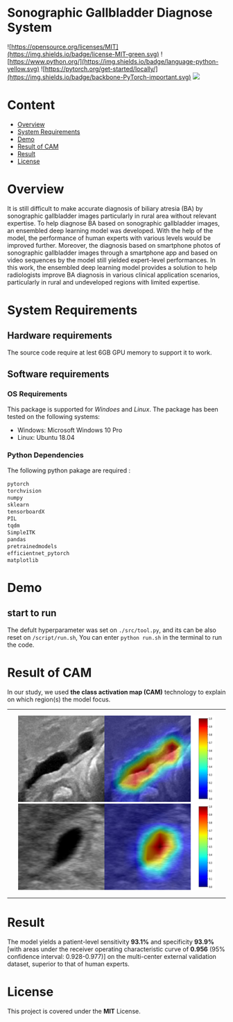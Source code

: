 # Sonographic Gallbladder Diagnose System

![https://opensource.org/licenses/MIT](https://img.shields.io/badge/license-MIT-green.svg)
![https://www.python.org/](https://img.shields.io/badge/language-python-yellow.svg)
![https://pytorch.org/get-started/locally/](https://img.shields.io/badge/backbone-PyTorch-important.svg)
![](https://img.shields.io/badge/version-1.0.3-blue.svg)

# Content
- [Overview](#overview)
- [System Requirements](#system-requirements)
- [Demo](#demo)
- [Result of CAM](#result-of-cam)
- [Result](#result)
- [License](#license)

# Overview
It is still difficult to make accurate diagnosis of biliary atresia (BA) by sonographic gallbladder images particularly in rural area without relevant expertise. To help diagnose BA based on sonographic gallbladder images, an ensembled deep learning model was developed. With the help of the model, the performance of human experts with various levels would be improved further. Moreover, the diagnosis based on smartphone photos of sonographic gallbladder images through a smartphone app and based on video sequences by the model still yielded expert-level performances. In this work, the ensembled deep learning model provides a solution to help radiologists improve BA diagnosis in various clinical application scenarios, particularly in rural and undeveloped regions with limited expertise. 

# System Requirements
## Hardware requirements
The source code require at lest 6GB GPU memory to support it to work.

## Software requirements
### OS Requirements
This package is supported for *Windoes* and *Linux*. The package has been tested on the following systems:
+ Windows: Microsoft Windows 10 Pro
+ Linux: Ubuntu 18.04

### Python Dependencies
The following python pakage are required :

```
pytorch
torchvision
numpy
sklearn
tensorboardX
PIL
tqdm
SimpleITK
pandas
pretrainedmodels
efficientnet_pytorch
matplotlib
```

# Demo
## start to run
The defult hyperparameter was set on `./src/tool.py`, and its can be also reset on `/script/run.sh`, You can enter `python run.sh` in the terminal to run the code.

# Result of CAM
In our study, we used **the class activation map (CAM)** technology to explain on which region(s) the model focus. 

---

<p align="center">
<img src="./imgs/ba.jpg">
 <img src="./imgs/non-ba.jpg">
</p>

---

# Result
The model yields a patient-level sensitivity **93.1%** and specificity **93.9%** \[with areas under the receiver operating characteristic curve of **0.956** (95% confidence interval: 0.928-0.977)] on the multi-center external validation dataset, superior to that of human experts.

# License
This project is covered under the **MIT** License.

